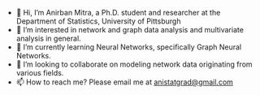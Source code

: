 - 👋 Hi, I’m Anirban Mitra, a Ph.D. student and researcher at the Department of Statistics, University of Pittsburgh
- 👀 I’m interested in network and graph data analysis and multivariate analysis in general.
- 🌱 I’m currently learning Neural Networks, specifically Graph Neural Networks.
- 💞️ I’m looking to collaborate on modeling network data originating from various fields.
- 📫 How to reach me? Please email me at anistatgrad@gmail.com

<!---
AnirbanMitra303/AnirbanMitra303 is a ✨ special ✨ repository because its `README.md` (this file) appears on your GitHub profile.
You can click the Preview link to take a look at your changes.
--->
